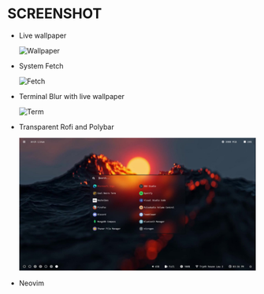 # SCREENSHOT
- Live wallpaper

  ![Wallpaper](https://github.com/kidp2h/.github/blob/main/ezgif-2-f5574e1118.gif)

- System Fetch
 
  ![Fetch](https://github.com/kidp2h/.github/blob/main/ezgif-2-f5574e1118.gif)

- Terminal Blur with live wallpaper

  ![Term](https://github.com/kidp2h/.github/blob/main/ezgif-2-f5574e1118.gif)

- Transparent Rofi and Polybar

  ![Rofi](https://github.com/kidp2h/.github/blob/main/image.png)

- Neovim
